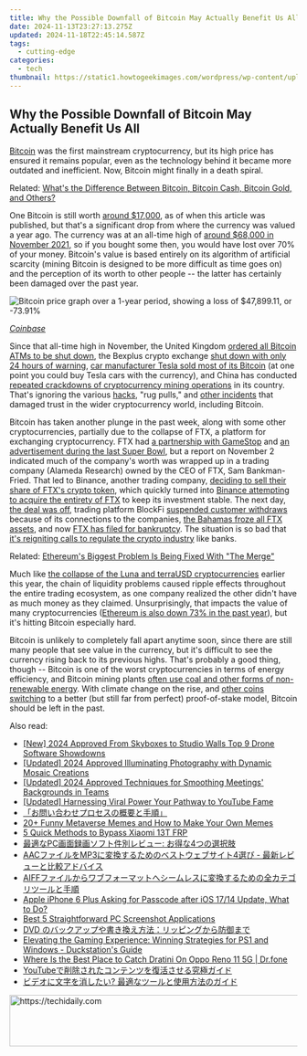 ```yaml
---
title: Why the Possible Downfall of Bitcoin May Actually Benefit Us All
date: 2024-11-13T23:27:13.275Z
updated: 2024-11-18T22:45:14.587Z
tags:
  - cutting-edge
categories:
  - tech
thumbnail: https://static1.howtogeekimages.com/wordpress/wp-content/uploads/2022/06/shutterstock_2142450165.jpg
---
```


## Why the Possible Downfall of Bitcoin May Actually Benefit Us All

[Bitcoin](https://youtube-sure.techidaily.com/ise-to-stardom-secrets-to-viral-video-success-for-2024/) was the first mainstream cryptocurrency, but its high price has ensured it remains popular, even as the technology behind it became more outdated and inefficient. Now, Bitcoin might finally in a death spiral.

Related: [What's the Difference Between Bitcoin, Bitcoin Cash, Bitcoin Gold, and Others?](https://youtube-sure.techidaily.com/ise-to-stardom-secrets-to-viral-video-success-for-2024/) 

 One Bitcoin is still worth [around $17,000](https://www.coinbase.com/price/bitcoin), as of when this article was published, but that's a significant drop from where the currency was valued a year ago. The currency was at an all-time high of [around $68,000 in November 2021](https://www.cnbc.com/2021/11/08/bitcoin-and-ether-hit-new-all-time-highs.html), so if you bought some then, you would have lost over 70% of your money. Bitcoin's value is based entirely on its algorithm of artificial scarcity (mining Bitcoin is designed to be more difficult as time goes on) and the perception of its worth to other people -- the latter has certainly been damaged over the past year.

![Bitcoin price graph over a 1-year period, showing a loss of $47,899.11, or -73.91%](https://static1.howtogeekimages.com/wordpress/wp-content/uploads/2022/11/Clipboard-Nov-11-2022-at-2.04-PM.png) 

_[Coinbase](https://www.coinbase.com/price/bitcoin)_

 Since that all-time high in November, the United Kingdom [ordered all Bitcoin ATMs to be shut down](https://www.bbc.com/news/technology-60709209), the Bexplus crypto exchange [shut down with only 24 hours of warning](https://web3isgoinggreat.com/?blockchain=bitcoin&id=bexplus-crypto-exchange-closes-gives-users-only-24-hours-to-withdraw-funds), [car manufacturer Tesla sold most of its Bitcoin](https://decrypt.co/105594/elon-musk-tesla-sold-75-percent-bitcoin) (at one point you could buy Tesla cars with the currency), and China has conducted [repeated crackdowns of cryptocurrency mining operations](https://www.cnn.com/2021/11/16/investing/bitcoin-china-crypto-mining-crackdown-intl-hnk/index.html) in its country. That's ignoring the various [hacks](https://web3isgoinggreat.com/?id=gala-games-tokens-drained-by-project-claiming-to-help-them-huobi-claims-the-project-profited), "rug pulls," and [other incidents](https://www.cnbc.com/2022/10/27/bitcoin-miner-core-scientific-warns-it-might-go-bankrupt-stock-plunges.html) that damaged trust in the wider cryptocurrency world, including Bitcoin.

 Bitcoin has taken another plunge in the past week, along with some other cryptocurrencies, partially due to the collapse of FTX, a platform for exchanging cryptocurrency. FTX had [a partnership with GameStop](https://www.cnbc.com/2022/09/07/gamestop-gme-q2-2022-earnings.html) and [an advertisement during the last Super Bowl](https://www.anrdoezrs.net/links/3607085/type/dlg/sid/UUhtgUeUpU203654/https://www.youtube.com/watch?v=Ut3m9OK1c7Y), but a report on November 2 indicated much of the company's worth was wrapped up in a trading company (Alameda Research) owned by the CEO of FTX, Sam Bankman-Fried. That led to Binance, another trading company, [deciding to sell their share of FTX's crypto token](https://twitter.com/cz%5Fbinance/status/1589374530413215744), which quickly turned into [Binance attempting to acquire the entirety of FTX](https://web3isgoinggreat.com/?id=binance-moves-to-bail-out-ftx) to keep its investment stable. The next day, [the deal was off](https://www.wsj.com/articles/binance-is-said-to-be-likely-to-walk-away-from-deal-to-buy-ftx-11668020963), trading platform BlockFi [suspended customer withdraws](https://web3isgoinggreat.com/?id=blockfi-suspends-withdrawals) because of its connections to the companies, [the Bahamas froze all FTX assets](https://www.scb.gov.bs/wp-content/uploads/2022/11/Securities-Commission-Statement-on-FTX-101122-Final.pdf), and now [FTX has filed for bankruptcy](https://web3isgoinggreat.com/?id=ftx-files-for-bankruptcy-sam-bankman-fried-resigns). The situation is so bad that [it's reigniting calls to regulate the crypto industry](https://www.coindesk.com/policy/2022/11/11/sec-commissioner-hester-peirce-ftxs-collapse-could-finally-be-catalyst-for-regulation/) like banks.

Related: [Ethereum's Biggest Problem Is Being Fixed With "The Merge"](https://vimeo-videos.techidaily.com/new-unlocking-secrets-of-sending-mmc-films-to-vimeo/) 

 Much like [the collapse of the Luna and terraUSD cryptocurrencies](https://www.cnet.com/personal-finance/crypto/luna-crypto-crash-how-ust-broke-and-whats-next-for-terra/) earlier this year, the chain of liquidity problems caused ripple effects throughout the entire trading ecosystem, as one company realized the other didn't have as much money as they claimed. Unsurprisingly, that impacts the value of many cryptocurrencies ([Ethereum is also down 73% in the past year](https://www.coinbase.com/price/ethereum)), but it's hitting Bitcoin especially hard.

 Bitcoin is unlikely to completely fall apart anytime soon, since there are still many people that see value in the currency, but it's difficult to see the currency rising back to its previous highs. That's probably a good thing, though -- Bitcoin is one of the worst cryptocurrencies in terms of energy efficiency, and Bitcoin mining plants [often use coal and other forms of non-renewable energy](https://www.theguardian.com/technology/2022/feb/18/bitcoin-miners-revive-fossil-fuel-plant-co2-emissions-soared). With climate change on the rise, and [other coins switching](https://vimeo-videos.techidaily.com/new-unlocking-secrets-of-sending-mmc-films-to-vimeo/) to a better (but still far from perfect) proof-of-stake model, Bitcoin should be left in the past.

<ins class="adsbygoogle"
     style="display:block"
     data-ad-format="autorelaxed"
     data-ad-client="ca-pub-7571918770474297"
     data-ad-slot="1223367746"></ins>

<ins class="adsbygoogle"
     style="display:block"
     data-ad-client="ca-pub-7571918770474297"
     data-ad-slot="8358498916"
     data-ad-format="auto"
     data-full-width-responsive="true"></ins>

<span class="atpl-alsoreadstyle">Also read:</span>
<div><ul>
<li><a href="https://fox-http.techidaily.com/new-2024-approved-from-skyboxes-to-studio-walls-top-9-drone-software-showdowns/"><u>[New] 2024 Approved From Skyboxes to Studio Walls Top 9 Drone Software Showdowns</u></a></li>
<li><a href="https://fox-blue.techidaily.com/updated-2024-approved-illuminating-photography-with-dynamic-mosaic-creations/"><u>[Updated] 2024 Approved Illuminating Photography with Dynamic Mosaic Creations</u></a></li>
<li><a href="https://screen-mirroring-recording.techidaily.com/updated-2024-approved-techniques-for-smoothing-meetings-backgrounds-in-teams/"><u>[Updated] 2024 Approved Techniques for Smoothing Meetings' Backgrounds in Teams</u></a></li>
<li><a href="https://facebook-record-videos.techidaily.com/updated-harnessing-viral-power-your-pathway-to-youtube-fame/"><u>[Updated] Harnessing Viral Power Your Pathway to YouTube Fame</u></a></li>
<li><a href="https://tech-haven.techidaily.com/44cm44gk5zwp44ge5zci44kp44gb44ox44ot44k744k544gu5qac6kab44go5oml6acg44cn/"><u>「お問い合わせプロセスの概要と手順」</u></a></li>
<li><a href="https://extra-hints.techidaily.com/20plus-funny-metaverse-memes-and-how-to-make-your-own-memes/"><u>20+ Funny Metaverse Memes and How to Make Your Own Memes</u></a></li>
<li><a href="https://bypass-frp.techidaily.com/5-quick-methods-to-bypass-xiaomi-13t-frp-by-drfone-android/"><u>5 Quick Methods to Bypass Xiaomi 13T FRP</u></a></li>
<li><a href="https://tech-haven.techidaily.com/1726027583935-pc-4/"><u>最適なPC画面録画ソフト件別レビュー: お得な4つの選択肢</u></a></li>
<li><a href="https://tech-haven.techidaily.com/aacmp34/"><u>AACファイルをMP3に変換するためのベストウェブサイト4選び - 最新レビューと比較アドバイス</u></a></li>
<li><a href="https://tech-haven.techidaily.com/1726030369652-aiff/"><u>AIFFファイルからワブフォーマットへシームレスに変換するための全カテゴリツールと手順</u></a></li>
<li><a href="https://ios-unlock.techidaily.com/apple-iphone-6-plus-asking-for-passcode-after-ios-1714-update-what-to-do-by-drfone-ios/"><u>Apple iPhone 6 Plus Asking for Passcode after iOS 17/14 Update, What to Do?</u></a></li>
<li><a href="https://tech-haven.techidaily.com/best-5-straightforward-pc-screenshot-applications/"><u>Best 5 Straightforward PC Screenshot Applications</u></a></li>
<li><a href="https://tech-haven.techidaily.com/1726028969122-dvd/"><u>DVD のバックアップや書き換え方法：リッピングから防御まで</u></a></li>
<li><a href="https://win11-tips.techidaily.com/elevating-the-gaming-experience-winning-strategies-for-ps1-and-windows-duckstations-guide/"><u>Elevating the Gaming Experience: Winning Strategies for PS1 and Windows - Duckstation's Guide</u></a></li>
<li><a href="https://android-pokemon-go.techidaily.com/where-is-the-best-place-to-catch-dratini-on-oppo-reno-11-5g-drfone-by-drfone-virtual-android/"><u>Where Is the Best Place to Catch Dratini On Oppo Reno 11 5G | Dr.fone</u></a></li>
<li><a href="https://tech-haven.techidaily.com/1726028217259-youtube/"><u>YouTubeで削除されたコンテンツを復活させる究極ガイド</u></a></li>
<li><a href="https://tech-haven.techidaily.com/44ot44oh44kq44gr5pah5a2x44ks5rai44gx44gf44gepydmnidpganjgarjg4tjg7zjg6vjgajkvbnlkjmlrnms5xjga7jgqzjgqtjg4k/"><u>ビデオに文字を消したい? 最適なツールと使用方法のガイド</u></a></li>
</ul></div>

<!-- affiliate ads begin -->
<a href="https://aligracehair.sjv.io/c/5597632/1880931/19272" target="_top" id="1880931">
  <img src="//a.impactradius-go.com/display-ad/19272-1880931" border="0" alt="https://techidaily.com" width="728" height="90"/>
</a>
<img height="0" width="0" src="https://aligracehair.sjv.io/i/5597632/1880931/19272" style="position:absolute;visibility:hidden;" border="0" />
<!-- affiliate ads end -->

